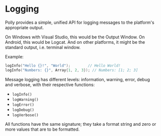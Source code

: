 # Logging

Polly provides a simple, unified API for logging messages to the platform's appropriate output.

On Windows with Visual Studio, this would be the Output Window. On Android, this would be Logcat. And on other platforms, it might be the standard output, i.e. terminal window.

Example:

```cpp
logInfo("Hello {}!", "World");        // Hello World!
logInfo("Numbers: {}", Array{1, 2, 3}); // Numbers: [1; 2; 3]
```

Message logging has different levels: information, warning, error, debug and verbose, with their respective functions:

- `logInfo()`
- `logWarning()`
- `logError()`
- `logDebug()`
- `logVerbose()`

All functions have the same signature; they take a format string and zero or more values that are to be formatted.


